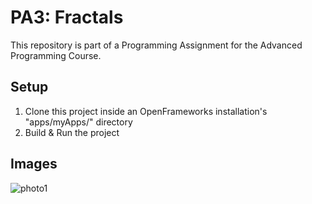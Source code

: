 # PA3: Fractals
 This repository is part of a Programming Assignment for the Advanced Programming Course.

## Setup
1. Clone this project inside an OpenFrameworks installation's "apps/myApps/" directory
2. Build & Run the project

## Images
![photo1](https://user-images.githubusercontent.com/92653848/212378991-2f50591c-c350-4a33-94d5-7d96d2537f87.png)
